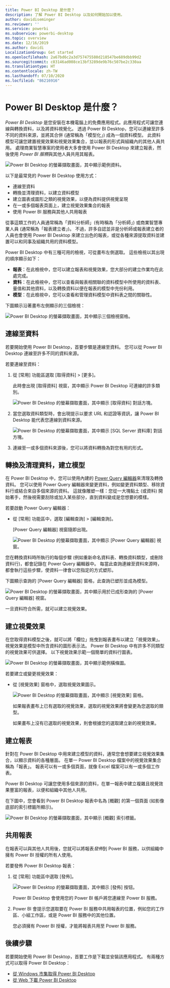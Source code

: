 ```yaml
---
title: Power BI Desktop 是什麼？
description: 了解 Power BI Desktop 以及如何開始加以使用。
author: davidiseminger
ms.reviewer: ''
ms.service: powerbi
ms.subservice: powerbi-desktop
ms.topic: overview
ms.date: 12/16/2019
ms.author: davidi
LocalizationGroup: Get started
ms.openlocfilehash: 2a67bd6c2a3d757475580d218547be689dbb99d2
ms.sourcegitcommit: c83146ad008ce13bf3289de9b76c507be2c330aa
ms.translationtype: HT
ms.contentlocale: zh-TW
ms.lasthandoff: 07/10/2020
ms.locfileid: "86216916"
---
```

# <a name="what-is-power-bi-desktop"></a>Power BI Desktop 是什麼？

*Power BI Desktop* 是您安裝在本機電腦上的免費應用程式。此應用程式可讓您連線與轉換資料，以及將資料視覺化。 透過 Power BI Desktop，您可以連線至許多不同的資料來源，並將其合併 (通常稱為「模型化」) 成為一個資料模型。 此資料模型可讓您建置視覺效果和視覺效果集合，並以報表的形式與組織內的其他人員共用。 處理商業智慧專案的使用者大多會使用 Power BI Desktop 來建立報表，然後使用 *Power BI 服務*與其他人員共用其報表。

![Power BI Desktop 的螢幕擷取畫面，其中顯示範例資料。](media/desktop-what-is-desktop/what-is-desktop_01.png)

以下是最常見的 Power BI Desktop 使用方式：

* 連線至資料
* 轉換並清理資料，以建立資料模型
* 建立圖表或圖形之類的視覺效果，以便為資料提供視覺呈現
* 在一或多個報表頁面上，建立視覺效果集合的報表
* 使用 Power BI 服務與其他人共用報表

從事這類工作的人員通常稱為「資料分析師」(有時稱為「分析師」) 或商業智慧專業人員 (通常稱為「報表建立者」)。 不過，許多自認並非是分析師或報表建立者的人員也會使用 Power BI Desktop 來建立出色的報表，或從各種來源提取資料並建置可以和同事及組織共用的資料模型。

Power BI Desktop 中有三種可用的檢視，可從畫布左側選取。 這些檢視以其出現的順序顯示如下：
* **報表**：在此檢視中，您可以建立報表和視覺效果，您大部分的建立作業均在此處完成。
* **資料**：在此檢視中，您可以查看與報表相關聯的資料模型中所使用的資料表、量值和其他資料，以及轉換資料以便在報表的模型中充份利用。
* **模型**：在此檢視中，您可以查看和管理資料模型中資料表之間的關聯性。

下圖顯示沿著畫布左側顯示的三個檢視：

![Power BI Desktop 的螢幕擷取畫面，其中顯示三個檢視窗格。](media/desktop-what-is-desktop/what-is-desktop-07.png)
 

## <a name="connect-to-data"></a>連線至資料
若要開始使用 Power BI Desktop，首要步驟是連線至資料。 您可以從 Power BI Desktop 連線至許多不同的資料來源。 

若要連線至資料：

1. 從 [常用] 功能區選取 [取得資料] > [更多]。 

   此時會出現 [取得資料] 視窗，其中顯示 Power BI Desktop 可連線的許多類別。

   ![Power BI Desktop 的螢幕擷取畫面，其中顯示 [取得資料] 對話方塊。](media/desktop-what-is-desktop/what-is-desktop_02.png)

2. 當您選取資料類型時，會出現提示以要求 URL 和認證等資訊，讓 Power BI Desktop 能代表您連線到資料來源。

   ![Power BI Desktop 的螢幕擷取畫面，其中顯示 [SQL Server 資料庫] 對話方塊。](media/desktop-what-is-desktop/what-is-desktop_03.png)

3. 連線至一或多個資料來源後，您可以將資料轉換為對您有用的形式。

## <a name="transform-and-clean-data-create-a-model"></a>轉換及清理資料，建立模型

在 Power BI Desktop 中，您可以使用內建的 [Power Query 編輯器](https://docs.microsoft.com/power-bi/desktop-query-overview)來清理及轉換資料。 您可以使用 Power Query 編輯器來變更資料，例如變更資料類型、移除資料行或結合來自多個來源的資料。 這就像雕塑一樣：您從一大塊黏土 (或資料) 開始著手，然後視需要刮除或加入某些部分，直到資料變成是您想要的模樣。 

若要啟動 Power Query 編輯器：

- 從 [常用] 功能區中，選取 [編輯查詢] > [編輯查詢]。

   [Power Query 編輯器] 視窗隨即出現。

   ![Power BI Desktop 的螢幕擷取畫面，其中顯示 [Power Query 編輯器] 視窗。](media/desktop-getting-started/designer_gsg_editquery.png)

您在轉換資料時所執行的每個步驟 (例如重新命名資料表、轉換資料類型，或刪除資料行)，都會記錄在 Power Query 編輯器中。 每當此查詢連線至資料來源時，都會執行這些步驟，使資料一律會以您指定的方式塑形。

下圖顯示查詢的 [Power Query 編輯器] 窗格，此查詢已塑形並成為模型。

 ![Power BI Desktop 的螢幕擷取畫面，其中顯示用於已成形查詢的 [Power Query 編輯器] 視窗。](media/desktop-getting-started/shapecombine_querysettingsfinished.png)

一旦資料符合所需，就可以建立視覺效果。 

## <a name="create-visuals"></a>建立視覺效果 

在您取得資料模型之後，就可以將「欄位」拖曳到報表畫布以建立「視覺效果」。 視覺效果是模型中所含資料的圖形表示法。 Power BI Desktop 中有許多不同類型的視覺效果可供選擇。 以下視覺效果示範一個簡單的資料行圖表。 

![Power BI Desktop 的螢幕擷取畫面，其中顯示範例橫條圖。](media/desktop-what-is-desktop/what-is-desktop_04.png)

若要建立或變更視覺效果： 

- 從 [視覺效果] 窗格中，選取視覺效果圖示。 

   ![Power BI Desktop 的螢幕擷取畫面，其中顯示 [視覺效果] 窗格。](media/desktop-what-is-desktop/what-is-desktop_05.png)

   如果報表畫布上已有選取的視覺效果，選取的視覺效果將會變更為您選取的類型。 

   如果畫布上沒有已選取的視覺效果，則會根據您的選取建立新的視覺效果。


## <a name="create-reports"></a>建立報表

針對在 Power BI Desktop 中用來建立模型的資料，通常您會想要建立視覺效果集合，以顯示資料的各種層面。 在單一 Power BI Desktop 檔案中的視覺效果集合稱為「報表」。 報表可以有一或多個頁面，就像 Excel 檔案可以有一或多個工作表。

Power BI Desktop 可讓您使用多個來源的資料，在單一報表中建立複雜且視覺效果豐富的報表，以便和組織中其他人共用。

在下圖中，您會看到 Power BI Desktop 報表中名為 [概觀] 的第一個頁面 (如影像底部的索引標籤所顯示)。 

![Power BI Desktop 的螢幕擷取畫面，其中顯示 [概觀] 索引標籤。](media/desktop-what-is-desktop/what-is-desktop_01.png)

## <a name="share-reports"></a>共用報表

在報表可以與其他人共用後，您就可以將報表*發佈*到 Power BI 服務，以供組織中擁有 Power BI 授權的所有人使用。 

若要發佈 Power BI Desktop 報表： 

1. 從 [常用] 功能區中選取 [發佈]。

   ![Power BI Desktop 的螢幕擷取畫面，其中顯示 [發佈] 按钮。](media/desktop-what-is-desktop/what-is-desktop_06.png)

   Power BI Desktop 會使用您的 Power BI 帳戶將您連線至 Power BI 服務。 

2. Power BI 會提示您選取要在 Power BI 服務中共用報表的位置，例如您的工作區、小組工作區，或是 Power BI 服務中的其他位置。 

   您必須擁有 Power BI 授權，才能將報表共用至 Power BI 服務。


## <a name="next-steps"></a>後續步驟

若要開始使用 Power BI Desktop，首要工作是下載並安裝該應用程式。 有兩種方式可以取得 Power BI Desktop：

* [從 Windows 市集取得 Power BI Desktop](https://aka.ms/pbidesktopstore)
* [從 Web 下載 Power BI Desktop](https://docs.microsoft.com/power-bi/desktop-get-the-desktop#download-power-bi-desktop-directly)

